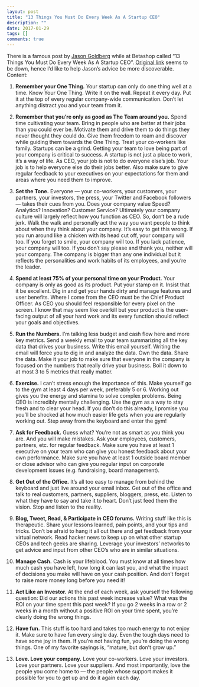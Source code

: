 ```yaml
---
layout: post
title: "13 Things You Must Do Every Week As A Startup CEO"
description: ""
date: 2017-01-29
tags: []
comments: true
---
```


There is a famous post by [Jason Goldberg](https://www.crunchbase.com/person/jason-goldberg) while at Betashop called “13 Things You Must Do Every Week As A Startup CEO”. [Original link](http://betashop.com/post/4367407080/13-things-you-must-do-every-week-as-a-startup-ceo) seems to be down, hence I’d like to help Jason’s advice be more discoverable. Content:

1.  **Remember your One Thing.** Your startup can only do one thing well at a time. Know Your One Thing. Write it on the wall. Repeat it every day. Put it at the top of every regular company-wide communication. Don’t let anything distract you and your team from it.

2.  **Remember that you’re only as good as The Team around you.** Spend time cultivating your team. Bring in people who are better at their jobs than you could ever be. Motivate them and drive them to do things they never thought they could do. Give them freedom to roam and discover while guiding them towards the One Thing. Treat your co-workers like family. Startups can be a grind. Getting your team to love being part of your company is critical to success. A startup is not just a place to work, it’s a way of life. As CEO, your job is not to do everyone else’s job. Your job is to help everyone else do their jobs better. Also make sure to give regular feedback to your executives on your expectations for them and areas where you need them to improve.

3.  **Set the Tone.** Everyone — your co-workers, your customers, your partners, your investors, the press, your Twitter and Facebook followers — takes their cues from you. Does your company value Speed? Analytics? Innovation? Customer Service? Ultimately your company culture will largely reflect how you function as CEO. So, don’t be a rude jerk. Walk the walk and personally act the way you want people to think about when they think about your company. It’s easy to get this wrong. If you run around like a chicken with its head cut off, your company will too. If you forget to smile, your company will too. If you lack patience, your company will too. If you don’t say please and thank you, neither will your company. The company is bigger than any one individual but it reflects the personalities and work habits of its employees, and you’re the leader.

4.  **Spend at least 75% of your personal time on your Product.** Your company is only as good as its product. Put your stamp on it. Insist that it be excellent. Dig in and get your hands dirty and manage features and user benefits. Where I come from the CEO must be the Chief Product Officer. As CEO you should feel responsible for every pixel on the screen. I know that may seem like overkill but your product is the user-facing output of all your hard work and its every function should reflect your goals and objectives.

5.  **Run the Numbers.** I’m talking less budget and cash flow here and more key metrics. Send a weekly email to your team summarizing all the key data that drives your business. Write this email yourself. Writing the email will force you to dig in and analyze the data. Own the data. Share the data. Make it your job to make sure that everyone in the company is focused on the numbers that really drive your business. Boil it down to at most 3 to 5 metrics that really matter.

6.  **Exercise.** I can’t stress enough the importance of this. Make yourself go to the gym at least 4 days per week, preferably 5 or 6\. Working out gives you the energy and stamina to solve complex problems. Being CEO is incredibly mentally challenging. Use the gym as a way to stay fresh and to clear your head. If you don’t do this already, I promise you you’ll be shocked at how much easier life gets when you are regularly working out. Step away from the keyboard and enter the gym!

7.  **Ask for Feedback.** Guess what? You’re not as smart as you think you are. And you will make mistakes. Ask your employees, customers, partners, etc. for regular feedback. Make sure you have at least 1 executive on your team who can give you honest feedback about your own performance. Make sure you have at least 1 outside board member or close advisor who can give you regular input on corporate development issues (e.g. fundraising, board management).

8.  **Get Out of the Office.** It’s all too easy to manage from behind the keyboard and just live around your email inbox. Get out of the office and talk to real customers, partners, suppliers, bloggers, press, etc. Listen to what they have to say and take it to heart. Don’t just feed them the vision. Stop and listen to the reality.

9.  **Blog, Tweet, Read, & Participate in CEO forums.** Writing stuff like this is therapeutic. Share your lessons learned, pain points, and your tips and tricks. Don’t be afraid to hang it all out there and get feedback from your virtual network. Read hacker news to keep up on what other startup CEOs and tech geeks are sharing. Leverage your investors’ networks to get advice and input from other CEO’s who are in similar situations.

10.  **Manage Cash.** Cash is your lifeblood. You must know at all times how much cash you have left, how long it can last you, and what the impact of decisions you make will have on your cash position. And don’t forget to raise more money long before you need it!

11.  **Act Like an Investor.** At the end of each week, ask yourself the following question: Did our actions this past week increase value? What was the ROI on your time spent this past week? If you go 2 weeks in a row or 2 weeks in a month without a positive ROI on your time spent, you’re clearly doing the wrong things.

12.  **Have fun.** This stuff is too hard and takes too much energy to not enjoy it. Make sure to have fun every single day. Even the tough days need to have some joy in them. If you’re not having fun, you’re doing the wrong things. One of my favorite sayings is, “mature, but don’t grow up.”

13.  **Love. Love your company.** Love your co-workers. Love your investors. Love your partners. Love your suppliers. And most importantly, love the people you come home to — the people whose support makes it possible for you to get up and do it again each day.
